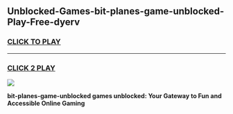 
## Unblocked-Games-bit-planes-game-unblocked-Play-Free-dyerv
<h3>
<a href="https://premium76.site?title=bit-planes-game-unblocked&ref=23A">CLICK TO PLAY</a></h3>
<hr>

<h3>
<a href="https://premium76.site?title=bit-planes-game-unblocked&ref=23A">CLICK 2 PLAY</a>
  
</h3>

<a href="https://premium76.site?title=bit-planes-game-unblocked&ref=23A"><img src="https://clearcache.store/games.png"></a>


**bit-planes-game-unblocked games unblocked: Your Gateway to Fun and Accessible Online Gaming**
